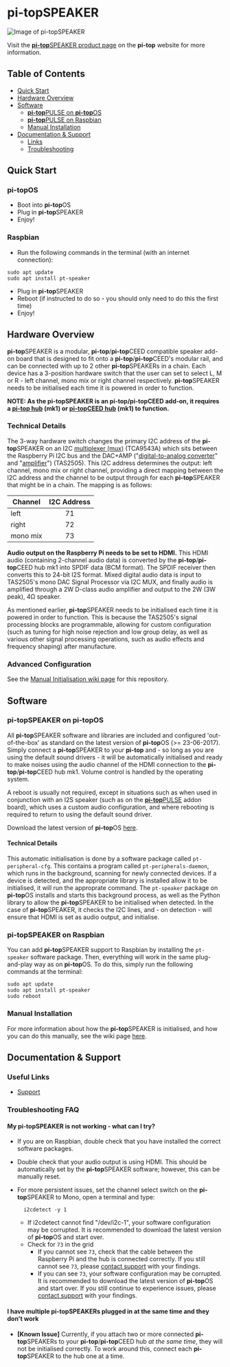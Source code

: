 # pi-topSPEAKER

![Image of pi-topSPEAKER](https://static.pi-top.com/images/speaker-small.png "Image of pi-topSPEAKER")

Visit the [<b>pi-top</b>SPEAKER product page](https://pi-top.com/products/accessories) on the <b>pi-top</b> website for more information.

## Table of Contents
* [Quick Start](#quick-start)
* [Hardware Overview](#hardware)
* [Software](#software)
    * [<b>pi-top</b>PULSE on <b>pi-top</b>OS](#software-pt-os)
    * [<b>pi-top</b>PULSE on Raspbian](#software-raspbian)
    * [Manual Installation](#software-how-it-works)
* [Documentation & Support](#support)
	* [Links](#support-links)
	* [Troubleshooting](#support-troubleshooting)

## Quick Start <a name="quick-start"></a>
### pi-topOS
* Boot into <b>pi-top</b>OS
* Plug in <b>pi-top</b>SPEAKER
* Enjoy!

### Raspbian
* Run the following commands in the terminal (with an internet connection):

```
sudo apt update
sudo apt install pt-speaker
```

* Plug in <b>pi-top</b>SPEAKER
* Reboot (if instructed to do so - you should only need to do this the first time)
* Enjoy!

## Hardware Overview <a name="hardware"></a>

<b>pi-top</b>SPEAKER is a modular, <b>pi-top</b>/<b>pi-top</b>CEED compatible speaker add-on board that is designed to fit onto a <b>pi-top</b>/<b>pi-top</b>CEED's modular rail, and can be connected with up to 2 other <b>pi-top</b>SPEAKERs in a chain. Each device has a 3-position hardware switch that the user can set to select L, M or R - left channel, mono mix or right channel respectively. <b>pi-top</b>SPEAKER needs to be initialised each time it is powered in order to function.

**NOTE: As the <b>pi-top</b>SPEAKER is an <b>pi-top</b>/<b>pi-top</b>CEED add-on, it requires a [<b>pi-top</b> hub](https://pinout.xyz/pinout/pi_top_hub_mk1) (mk1) or [<b>pi-top</b>CEED hub](https://pinout.xyz/pinout/pi_top_ceed_hub_mk1) (mk1) to function.**

### Technical Details
The 3-way hardware switch changes the primary I2C address of the <b>pi-top</b>SPEAKER on an I2C [multiplexer (mux)](https://en.wikipedia.org/wiki/Multiplexer) (TCA9543A) which sits between the Raspberry Pi I2C bus and the DAC+AMP ("[digital-to-analog converter](https://en.wikipedia.org/wiki/Digital-to-analog_converter)" and "[amplifier](https://en.wikipedia.org/wiki/Amplifier)") (TAS2505). This I2C address determines the output: left channel, mono mix or right channel, providing a direct mapping between the I2C address and the channel to be output through for each <b>pi-top</b>SPEAKER that might be in a chain. The mapping is as follows:

| Channel  | I2C Address  |
| -------- |:------------:|
|   left   |      71      |
|  right   |      72      |
| mono mix |      73      |

**Audio output on the Raspberry Pi needs to be set to HDMI.** This HDMI audio (containing 2-channel audio data) is converted by the <b>pi-top</b>/<b>pi-top</b>CEED hub mk1 into SPDIF data (BCM format). The SPDIF receiver then converts this to 24-bit I2S format. Mixed digital audio data is input to TAS2505's mono DAC Signal Processor via I2C MUX, and finally audio is amplified through a 2W D-class audio amplifier and output to the 2W (3W peak), 4Ω speaker.

As mentioned earlier, <b>pi-top</b>SPEAKER needs to be initialised each time it is powered in order to function. This is because the TAS2505's signal processing blocks are programmable, allowing for custom configuration (such as tuning for high noise rejection and low group delay, as well as various other signal processing operations, such as audio effects and frequency shaping) after manufacture.

### Advanced Configuration
See the [Manual Initialisation wiki page](https://github.com/<b>pi-top</b>/<b>pi-top</b>SPEAKER/wiki/Manual-Initialisation) for this repository.

## Software <a name="software"></a>

### pi-topSPEAKER on pi-topOS <a name="software-pt-os"></a>

All <b>pi-top</b>SPEAKER software and libraries are included and configured 'out-of-the-box' as standard on the latest version of <b>pi-top</b>OS (>= 23-06-2017). Simply connect a <b>pi-top</b>SPEAKER to your <b>pi-top</b> and - so long as you are using the default sound drivers - it will be automatically initialised and ready to make noises using the audio channel of the HDMI connection to the <b>pi-top</b>/<b>pi-top</b>CEED hub mk1. Volume control is handled by the operating system.

A reboot is usually not required, except in situations such as when used in conjunction with an I2S speaker (such as on the [<b>pi-top</b>PULSE](https://github.com/pi-top/pi-topPULSE) addon board), which uses a custom audio configuration, and where rebooting is required to return to using the default sound driver.

Download the latest version of <b>pi-top</b>OS [here](https://pi-top.com/products/os#download).

#### Technical Details
This automatic initialisation is done by a software package called `pt-peripheral-cfg`. This contains a program called `pt-peripherals-daemon`, which runs in the background, scanning for newly connected devices. If a device is detected, and the appropriate library is installed allow it to be initialised, it will run the approprate command. The `pt-speaker` package on <b>pi-top</b>OS installs and starts this background process, as well as the Python library to allow the <b>pi-top</b>SPEAKER to be initialised when detected. In the case of <b>pi-top</b>SPEAKER, it checks the I2C lines, and - on detection - will ensure that HDMI is set as audio output, and initialise.

### pi-topSPEAKER on Raspbian <a name="software-raspbian"></a>

You can add <b>pi-top</b>SPEAKER support to Raspbian by installing the `pt-speaker` software package. Then, everything will work in the same plug-and-play way as on <b>pi-top</b>OS. To do this, simply run the following commands at the terminal:

```
sudo apt update
sudo apt install pt-speaker
sudo reboot
```

### Manual Installation <a name="software-pt-os"></a>

For more information about how the <b>pi-top</b>SPEAKER is initialised, and how you can do this manually, see the wiki page [here](https://github.com/pi-top/pi-topSPEAKER/wiki/Manual-Initialisation).

## Documentation & Support <a name="support"></a>

### Useful Links <a name="support-links"></a>

* [Support](https://support.pi-top.com/)

### Troubleshooting FAQ <a name="support-troubleshooting"></a>

#### My pi-topSPEAKER is not working - what can I try?

* If you are on Raspbian, double check that you have installed the correct software packages.

* Double check that your audio output is using HDMI. This should be automatically set by the <b>pi-top</b>SPEAKER software; however, this can be manually reset.

* For more persistent issues, set the channel select switch on the <b>pi-top</b>SPEAKER to Mono, open a terminal and type:

        i2cdetect -y 1

	* If i2cdetect cannot find "/dev/i2c-1", your software configuration may be corrupted. It is recommended to download the latest version of <b>pi-top</b>OS and start over.
	* Check for `73` in the grid
		* If you cannot see `73`, check that the cable between the Raspberry Pi and the hub is connected correctly. If you still cannot see `73`, please [contact support](#support-links) with your findings.
		* If you can see `73`, your software configuration may be corrupted. It is recommended to download the latest version of <b>pi-top</b>OS and start over. If you still continue to experience issues, please [contact support](#support-links) with your findings.

#### I have multiple <b>pi-top</b>SPEAKERs plugged in at the same time and they don't work

* **[Known Issue]** Currently, if you attach two or more connected <b>pi-top</b>SPEAKERs to your <b>pi-top</b>/<b>pi-top</b>CEED hub *at the same time*, they will not be initialised correctly. To work around this, connect each <b>pi-top</b>SPEAKER to the hub one at a time.
